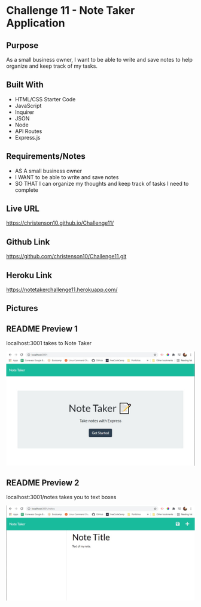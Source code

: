 # Challenge 11 - Note Taker Application

## Purpose
As a small business owner, I want to be able to write and save notes to help organize and keep track of my tasks.

## Built With
* HTML/CSS Starter Code 
* JavaScript
* Inquirer
* JSON
* Node
* API Routes
* Express.js

## Requirements/Notes
* AS A small business owner
* I WANT to be able to write and save notes
* SO THAT I can organize my thoughts and keep track of tasks I need to complete

## Live URL
https://christenson10.github.io/Challenge11/
## Github Link
https://github.com/christenson10/Challenge11.git

## Heroku Link
https://notetakerchallenge11.herokuapp.com/

## Pictures

## README Preview 1
localhost:3001 takes to Note Taker

![Screenshot1](NoteTakerScreenshot1.jpg)

## README Preview 2
localhost:3001/notes takes you to text boxes

![Screenshot2](NoteTakerScreenshot2.jpg)